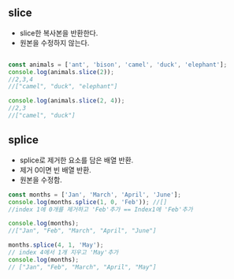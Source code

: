 ## slice
- slice한 복사본을 반환한다.
- 원본을 수정하지 않는다.
``` js

const animals = ['ant', 'bison', 'camel', 'duck', 'elephant'];
console.log(animals.slice(2));
//2,3,4
//["camel", "duck", "elephant"]

console.log(animals.slice(2, 4));
//2,3
//["camel", "duck"]
```

## splice
- splice로 제거한 요소를 담은 배열 반환.
- 제거 0이면 빈 배열 반환.
- 원본을 수정함.
``` js
const months = ['Jan', 'March', 'April', 'June'];
console.log(months.splice(1, 0, 'Feb')); //[]
//index 1에 0개를 제거하고 'Feb'추가 == Index1에 'Feb'추가

console.log(months);
//["Jan", "Feb", "March", "April", "June"]

months.splice(4, 1, 'May');
// index 4에서 1개 지우고 'May'추가
console.log(months);
// ["Jan", "Feb", "March", "April", "May"]
```
